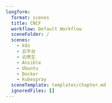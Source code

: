 ```yaml
---
longform:
  format: scenes
  title: CNCF
  workflow: Default Workflow
  sceneFolder: /
  scenes:
    - k8s
    - 云平台
    - 云原生
    - Ansible
    - Ubuntu
    - Docker
    - kubespray
  sceneTemplate: templates/chapter.md
  ignoredFiles: []
---
```

